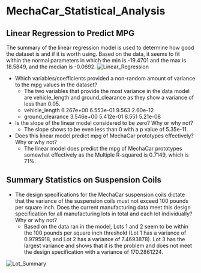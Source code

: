 # MechaCar_Statistical_Analysis
## Linear Regression to Predict MPG
The summary of the linear regression model is used to determine how good the dataset is and if it is worth using. Based on the data, it seems to fit within the normal parameters in which the min is -19.4701 and the max is 18.5849, and the median is -0.0692.
![Linear_Regression](https://user-images.githubusercontent.com/104965708/193727838-e380847b-62f6-4a3f-a28f-753ef7fef114.png)
* Which variables/coefficients provided a non-random amount of variance to the mpg values in the dataset?
  * The two variables that provide the most variance in the data model are vehicle_length and ground_clearance as they show a variance of less than 0.05.
  * vehicle_length    6.267e+00  6.553e-01   9.563 2.60e-12
  * ground_clearance  3.546e+00  5.412e-01   6.551 5.21e-08 
* Is the slope of the linear model considered to be zero? Why or why not?
  * The slope shows to be even less than 0 with a p value of 5.35e-11.
* Does this linear model predict mpg of MechaCar prototypes effectively? Why or why not?
  * The linear model does predict the mpg of MechaCar prototypes somewhat effectively as the Multiple R-squared is 0.7149, which is 71%.
## Summary Statistics on Suspension Coils
* The design specifications for the MechaCar suspension coils dictate that the variance of the suspension coils must not exceed 100 pounds per square inch. Does the current manufacturing data meet this design specification for all manufacturing lots in total and each lot individually? Why or why not?
  * Based on the data ran in the model, Lots 1 and 2 seem to be within the 100 pounds per square inch threshold (Lot 1 has a variance of 0.9795918, and Lot 2 has a variance of 7.4693878). Lot 3 has the largest variance and shows that it is the problem and does not meet the design specification with a variance of 170.2861224.

![Lot_Summary](https://user-images.githubusercontent.com/104965708/193735686-c9ce1277-e47e-490c-9c4d-ff9eaed120f1.png)
